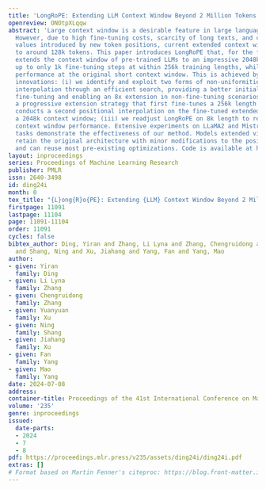 ```yaml
---
title: 'LongRoPE: Extending LLM Context Window Beyond 2 Million Tokens'
openreview: ONOtpXLqqw
abstract: 'Large context window is a desirable feature in large language models (LLMs).
  However, due to high fine-tuning costs, scarcity of long texts, and catastrophic
  values introduced by new token positions, current extended context windows are limited
  to around 128k tokens. This paper introduces LongRoPE that, for the first time,
  extends the context window of pre-trained LLMs to an impressive 2048k tokens, with
  up to only 1k fine-tuning steps at within 256k training lengths, while maintaining
  performance at the original short context window. This is achieved by three key
  innovations: (i) we identify and exploit two forms of non-uniformities in positional
  interpolation through an efficient search, providing a better initialization for
  fine-tuning and enabling an 8x extension in non-fine-tuning scenarios; (ii) we introduce
  a progressive extension strategy that first fine-tunes a 256k length LLM and then
  conducts a second positional interpolation on the fine-tuned extended LLM to achieve
  a 2048k context window; (iii) we readjust LongRoPE on 8k length to recover the short
  context window performance. Extensive experiments on LLaMA2 and Mistral across various
  tasks demonstrate the effectiveness of our method. Models extended via LongRoPE
  retain the original architecture with minor modifications to the positional embedding,
  and can reuse most pre-existing optimizations. Code is available at https://github.com/microsoft/LongRoPE'
layout: inproceedings
series: Proceedings of Machine Learning Research
publisher: PMLR
issn: 2640-3498
id: ding24i
month: 0
tex_title: "{L}ong{R}o{PE}: Extending {LLM} Context Window Beyond 2 Million Tokens"
firstpage: 11091
lastpage: 11104
page: 11091-11104
order: 11091
cycles: false
bibtex_author: Ding, Yiran and Zhang, Li Lyna and Zhang, Chengruidong and Xu, Yuanyuan
  and Shang, Ning and Xu, Jiahang and Yang, Fan and Yang, Mao
author:
- given: Yiran
  family: Ding
- given: Li Lyna
  family: Zhang
- given: Chengruidong
  family: Zhang
- given: Yuanyuan
  family: Xu
- given: Ning
  family: Shang
- given: Jiahang
  family: Xu
- given: Fan
  family: Yang
- given: Mao
  family: Yang
date: 2024-07-08
address:
container-title: Proceedings of the 41st International Conference on Machine Learning
volume: '235'
genre: inproceedings
issued:
  date-parts:
  - 2024
  - 7
  - 8
pdf: https://proceedings.mlr.press/v235/assets/ding24i/ding24i.pdf
extras: []
# Format based on Martin Fenner's citeproc: https://blog.front-matter.io/posts/citeproc-yaml-for-bibliographies/
---
```

